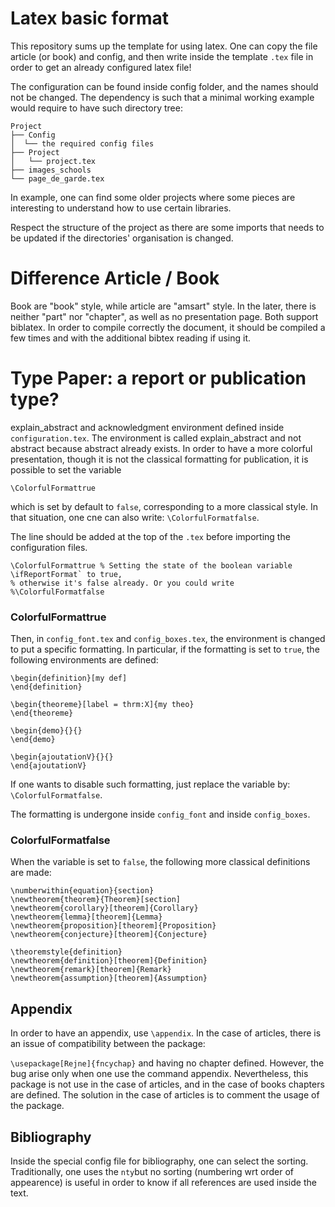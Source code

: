 # Latex basic format

This repository sums up the template for using latex. 
One can copy the file article (or book) and config, 
and then write inside the template `.tex` file in order to get an already configured latex file!

The configuration can be found inside config folder, and the names should not be changed.
The dependency is such that a minimal working example would require to have such directory tree:

```
Project
├── Config
│  └── the required config files
├── Project
│   └── project.tex
├── images_schools
└── page_de_garde.tex
```

In example, one can find some older projects where some pieces are interesting to understand how to use certain libraries.

Respect the structure of the project as there are some imports that needs to be updated if the directories' organisation
is changed.

# Difference Article / Book

Book are "book" style, while article are "amsart" style. 
In the later, there is neither "part" nor "chapter", as well as no presentation page.
Both support biblatex.
In order to compile correctly the document, it should be compiled a few times and with the additional bibtex reading if using it.



# Type Paper: a report or publication type?

explain_abstract and acknowledgment environment defined inside `configuration.tex`. The environment is called
explain_abstract and not abstract because abstract already exists.
In order to have a more colorful presentation, though it  is not the classical formatting for publication, it is possible to set the variable

`\ColorfulFormattrue`

which is set by default to `false`, corresponding to a more classical style.
In that situation, one cne can also write: `\ColorfulFormatfalse`.

The line should be added at the top of the `.tex` before importing the configuration files.

    \ColorfulFormattrue % Setting the state of the boolean variable \ifReportFormat` to true, 
    % otherwise it's false already. Or you could write %\ColorfulFormatfalse

### ColorfulFormattrue
Then, in `config_font.tex` and `config_boxes.tex`, the environment is changed to put a specific formatting.
In particular, if the formatting is set to `true`, the following environments are defined:

    \begin{definition}[my def]
    \end{definition}
    
    \begin{theoreme}[label = thrm:X]{my theo} 
    \end{theoreme}
    
    \begin{demo}{}{} 
    \end{demo}
    
    \begin{ajoutationV}{}{} 
    \end{ajoutationV}
    
If one wants to disable such formatting, just replace the variable by:  `\ColorfulFormatfalse`.

The formatting is undergone inside `config_font` and inside `config_boxes`. 

### ColorfulFormatfalse
When the variable is set to `false`, the following more classical definitions are made:

    \numberwithin{equation}{section}
    \newtheorem{theorem}{Theorem}[section]
    \newtheorem{corollary}[theorem]{Corollary}
    \newtheorem{lemma}[theorem]{Lemma}
    \newtheorem{proposition}[theorem]{Proposition}
    \newtheorem{conjecture}[theorem]{Conjecture}
    
    \theoremstyle{definition}
    \newtheorem{definition}[theorem]{Definition}
    \newtheorem{remark}[theorem]{Remark}
    \newtheorem{assumption}[theorem]{Assumption}

## Appendix

In order to have an appendix, use `\appendix`.
In the case of articles, there is an issue of compatibility between the package:

`\usepackage[Rejne]{fncychap}` and having no chapter defined. However, the bug arise only when one use the command appendix.
Nevertheless, this package is not use in the case of articles, and in the case of books chapters are defined.
The solution in the case of articles is to comment the usage of the package.


## Bibliography

Inside the special config file for bibliography, one can select the sorting. 
Traditionally, one uses the `nty`but no sorting (numbering wrt order of appearence) 
is useful in order to know if all references are used inside the text.
